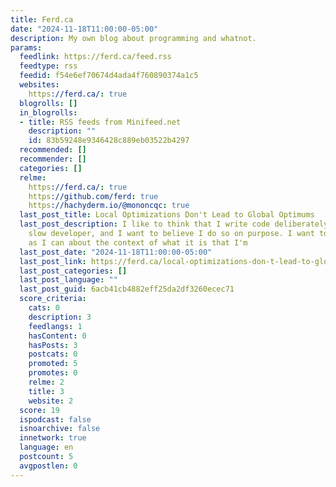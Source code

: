 ```yaml
---
title: Ferd.ca
date: "2024-11-18T11:00:00-05:00"
description: My own blog about programming and whatnot.
params:
  feedlink: https://ferd.ca/feed.rss
  feedtype: rss
  feedid: f54e6ef70674d4ada4f760890374a1c5
  websites:
    https://ferd.ca/: true
  blogrolls: []
  in_blogrolls:
  - title: RSS feeds from Minifeed.net
    description: ""
    id: 83b59248e9346428c889eb03522b4297
  recommended: []
  recommender: []
  categories: []
  relme:
    https://ferd.ca/: true
    https://github.com/ferd: true
    https://hachyderm.io/@mononcqc: true
  last_post_title: Local Optimizations Don't Lead to Global Optimums
  last_post_description: I like to think that I write code deliberately. I’m an admittedly
    slow developer, and I want to believe I do so on purpose. I want to know as much
    as I can about the context of what it is that I'm
  last_post_date: "2024-11-18T11:00:00-05:00"
  last_post_link: https://ferd.ca/local-optimizations-don-t-lead-to-global-optimums.html
  last_post_categories: []
  last_post_language: ""
  last_post_guid: 6acb41cb4882eff25da2df3260ecec71
  score_criteria:
    cats: 0
    description: 3
    feedlangs: 1
    hasContent: 0
    hasPosts: 3
    postcats: 0
    promoted: 5
    promotes: 0
    relme: 2
    title: 3
    website: 2
  score: 19
  ispodcast: false
  isnoarchive: false
  innetwork: true
  language: en
  postcount: 5
  avgpostlen: 0
---
```

